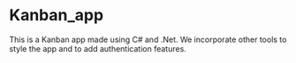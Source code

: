 # Kanban_app
This is a Kanban app made using C# and .Net. We incorporate other tools to style the app and to add authentication features.
